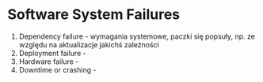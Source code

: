 # Software System Failures
1. Dependency failure - wymagania systemowe, paczki się popsuły, np. ze względu na aktualizacje jakichś zależności 
2. Deployment failure - 
3. Hardware failure - 
4. Downtime or crashing - 